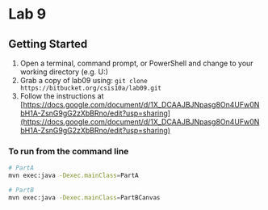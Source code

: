 # Lab 9

## Getting Started

1. Open a terminal, command prompt, or PowerShell and change to your working directory (e.g. U:)
2. Grab a copy of lab09 using: `git clone https://bitbucket.org/csis10a/lab09.git`
3. Follow the instructions at [https://docs.google.com/document/d/1X_DCAAJBJNpasg8On4UFw0NbH1A-ZsnG9gG2zXbBRno/edit?usp=sharing](https://docs.google.com/document/d/1X_DCAAJBJNpasg8On4UFw0NbH1A-ZsnG9gG2zXbBRno/edit?usp=sharing)

### To run from the command line

```sh
# PartA
mvn exec:java -Dexec.mainClass=PartA
```

```sh
# PartB
mvn exec:java -Dexec.mainClass=PartBCanvas
```
